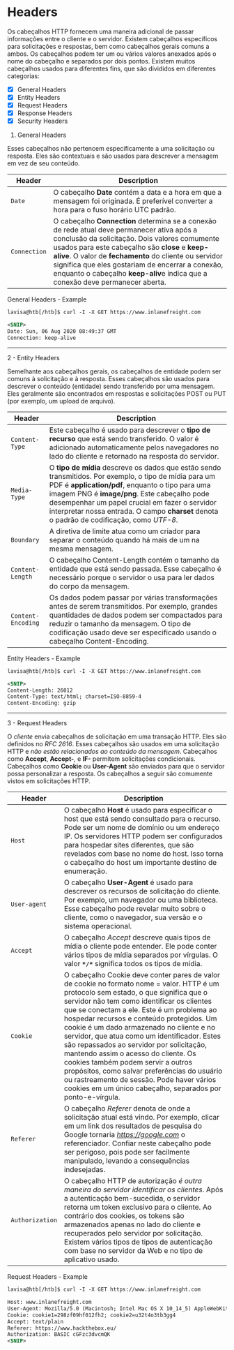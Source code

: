 # Headers

Os cabeçalhos HTTP fornecem uma maneira adicional de passar informações entre o cliente e o servidor. Existem cabeçalhos específicos para solicitações e respostas, bem como cabeçalhos gerais comuns a ambos. Os cabeçalhos podem ter um ou vários valores anexados após o nome do cabeçalho e separados por dois pontos. Existem muitos cabeçalhos usados para diferentes fins, que são divididos em diferentes categorias:

- [x] General Headers
- [x] Entity Headers
- [x] Request Headers
- [x] Response Headers
- [x] Security Headers

1. General Headers

Esses cabeçalhos não pertencem especificamente a uma solicitação ou resposta. Eles são contextuais e são usados para descrever a mensagem em vez de seu conteúdo.

| Header       | Description                                                                                                                                                                                                                                                                                                                                                                                    |
| ------------ | ---------------------------------------------------------------------------------------------------------------------------------------------------------------------------------------------------------------------------------------------------------------------------------------------------------------------------------------------------------------------------------------------- |
| `Date`       | O cabeçalho **Date** contém a data e a hora em que a mensagem foi originada. É preferível converter a hora para o fuso horário UTC padrão.                                                                                                                                                                                                                                                     |
| `Connection` | O cabeçalho **Connection** determina se a conexão de rede atual deve permanecer ativa após a conclusão da solicitação. Dois valores comumente usados para este cabeçalho são **close** e **keep-alive**. O valor de **fechamento** do cliente ou servidor significa que eles gostariam de encerrar a conexão, enquanto o cabeçalho **keep-aliv**e indica que a conexão deve permanecer aberta. |

General Headers - Example

```xml
lavisa@htb[/htb]$ curl -I -X GET https://www.inlanefreight.com

<SNIP>
Date: Sun, 06 Aug 2020 08:49:37 GMT
Connection: keep-alive
```

---

2 - Entity Headers

Semelhante aos cabeçalhos gerais, os cabeçalhos de entidade podem ser comuns à solicitação e à resposta. Esses cabeçalhos são usados para descrever o conteúdo (entidade) sendo transferido por uma mensagem. Eles geralmente são encontrados em respostas e solicitações POST ou PUT (por exemplo, um upload de arquivo).

| Header             | Description                                                                                                                                                                                                                                                                                                                                                |
| ------------------ | ---------------------------------------------------------------------------------------------------------------------------------------------------------------------------------------------------------------------------------------------------------------------------------------------------------------------------------------------------------- |
| `Content-Type`     | Este cabeçalho é usado para descrever o **tipo de recurso** que está sendo transferido. O valor é adicionado automaticamente pelos navegadores no lado do cliente e retornado na resposta do servidor.                                                                                                                                                     |
| `Media-Type`       | O **tipo de mídia** descreve os dados que estão sendo transmitidos. Por exemplo, o tipo de mídia para um PDF é **application/pdf**, enquanto o tipo para uma imagem PNG é **image/png**. Este cabeçalho pode desempenhar um papel crucial em fazer o servidor interpretar nossa entrada. O campo **charset** denota o padrão de codificação, como _UTF-8_. |
| `Boundary`         | A diretiva de limite atua como um criador para separar o conteúdo quando há mais de um na mesma mensagem.                                                                                                                                                                                                                                                  |
| `Content-Length`   | O cabeçalho Content-Length contém o tamanho da entidade que está sendo passada. Esse cabeçalho é necessário porque o servidor o usa para ler dados do corpo da mensagem.                                                                                                                                                                                   |
| `Content-Encoding` | Os dados podem passar por várias transformações antes de serem transmitidos. Por exemplo, grandes quantidades de dados podem ser compactados para reduzir o tamanho da mensagem. O tipo de codificação usado deve ser especificado usando o cabeçalho Content-Encoding.                                                                                    |

Entity Headers - Example

```xml
lavisa@htb[/htb]$ curl -I -X GET https://www.inlanefreight.com

<SNIP>
Content-Length: 26012
Content-Type: text/html; charset=ISO-8859-4
Content-Encoding: gzip
```

---

3 - Request Headers

O _cliente_ envia cabeçalhos de solicitação em uma transação HTTP.
Eles são definidos no _RFC 2616_. Esses cabeçalhos são usados em uma
solicitação HTTP e _não estão relacionados ao conteúdo da mensagem_.
Cabeçalhos como **Accept**, **Accept-**, e **IF-** permitem solicitações condicionais.
Cabeçalhos como **Cookie** ou **User-Agent** são enviados para que o servidor possa
personalizar a resposta. Os cabeçalhos a seguir são comumente vistos em
solicitações HTTP.

| Header          | Description                                                                                                                                                                                                                                                                                                                                                                                                                                                                                                                                                                                                                                                  |
| --------------- | ------------------------------------------------------------------------------------------------------------------------------------------------------------------------------------------------------------------------------------------------------------------------------------------------------------------------------------------------------------------------------------------------------------------------------------------------------------------------------------------------------------------------------------------------------------------------------------------------------------------------------------------------------------ |
| `Host`          | O cabeçalho **Host** é usado para especificar o host que está sendo consultado para o recurso. Pode ser um nome de domínio ou um endereço IP. Os servidores HTTP podem ser configurados para hospedar sites diferentes, que são revelados com base no nome do host. Isso torna o cabeçalho do host um importante destino de enumeração.                                                                                                                                                                                                                                                                                                                      |
| `User-agent`    | O cabeçalho **User-Agent** é usado para descrever os recursos de solicitação do cliente. Por exemplo, um navegador ou uma biblioteca. Esse cabeçalho pode revelar muito sobre o cliente, como o navegador, sua versão e o sistema operacional.                                                                                                                                                                                                                                                                                                                                                                                                               |
| `Accept`        | O cabeçalho _Accept_ descreve quais tipos de mídia o cliente pode entender. Ele pode conter vários tipos de mídia separados por vírgulas. O valor **`*/*`** significa todos os tipos de mídia.                                                                                                                                                                                                                                                                                                                                                                                                                                                               |
| `Cookie`        | O cabeçalho Cookie deve conter pares de valor de cookie no formato nome = valor. HTTP é um protocolo sem estado, o que significa que o servidor não tem como identificar os clientes que se conectam a ele. Este é um problema ao hospedar recursos e conteúdo protegidos. Um cookie é um dado armazenado no cliente e no servidor, que atua como um identificador. Estes são repassados ao servidor por solicitação, mantendo assim o acesso do cliente. Os cookies também podem servir a outros propósitos, como salvar preferências do usuário ou rastreamento de sessão. Pode haver vários cookies em um único cabeçalho, separados por ponto-e-vírgula. |
| `Referer`       | O cabeçalho _Referer_ denota de onde a solicitação atual está vindo. Por exemplo, clicar em um link dos resultados de pesquisa do Google tornaria *https://google.com* o referenciador. Confiar neste cabeçalho pode ser perigoso, pois pode ser facilmente manipulado, levando a consequências indesejadas.                                                                                                                                                                                                                                                                                                                                                 |
| `Authorization` | O cabeçalho HTTP de autorização _é outra maneira do servidor identificar os clientes_. Após a autenticação bem-sucedida, o servidor retorna um token exclusivo para o cliente. Ao contrário dos cookies, os tokens são armazenados apenas no lado do cliente e recuperados pelo servidor por solicitação. Existem vários tipos de tipos de autenticação com base no servidor da Web e no tipo de aplicativo usado.                                                                                                                                                                                                                                           |

Request Headers - Example

```xml
lavisa@htb[/htb]$ curl -I -X GET https://www.inlanefreight.com

Host: www.inlanefreight.com
User-Agent: Mozilla/5.0 (Macintosh; Intel Mac OS X 10_14_5) AppleWebKit/605.1.15 (KHTML, like Gecko)
Cookie: cookie1=298zf09hf012fh2; cookie2=u32t4o3tb3gg4
Accept: text/plain
Referer: https://www.hackthebox.eu/
Authorization: BASIC cGFzc3dvcmQK
<SNIP>
```
